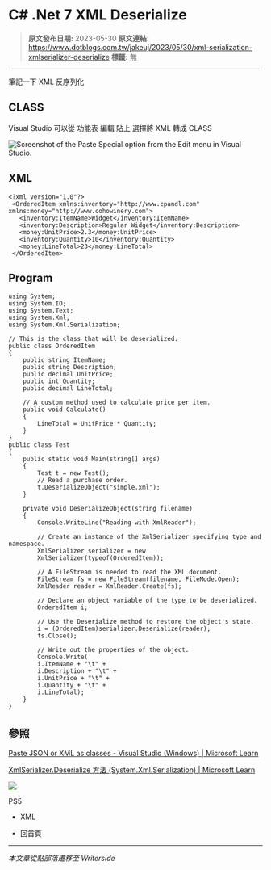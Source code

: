 # C# .Net 7 XML Deserialize

> **原文發布日期:** 2023-05-30
> **原文連結:** https://www.dotblogs.com.tw/jakeuj/2023/05/30/xml-serialization-xmlserializer-deserialize
> **標籤:** 無

---

筆記一下 XML 反序列化

## CLASS

Visual Studio 可以從 功能表 編輯 貼上 選擇將 XML 轉成 CLASS

![Screenshot of the Paste Special option from the Edit menu in Visual Studio.](https://learn.microsoft.com/en-us/visualstudio/ide/reference/media/paste-json-xml-class-sml.png?view=vs-2022)

## XML

```
<?xml version="1.0"?>
 <OrderedItem xmlns:inventory="http://www.cpandl.com" xmlns:money="http://www.cohowinery.com">
   <inventory:ItemName>Widget</inventory:ItemName>
   <inventory:Description>Regular Widget</inventory:Description>
   <money:UnitPrice>2.3</money:UnitPrice>
   <inventory:Quantity>10</inventory:Quantity>
   <money:LineTotal>23</money:LineTotal>
 </OrderedItem>
```

## Program

```
using System;
using System.IO;
using System.Text;
using System.Xml;
using System.Xml.Serialization;

// This is the class that will be deserialized.
public class OrderedItem
{
    public string ItemName;
    public string Description;
    public decimal UnitPrice;
    public int Quantity;
    public decimal LineTotal;

    // A custom method used to calculate price per item.
    public void Calculate()
    {
        LineTotal = UnitPrice * Quantity;
    }
}
public class Test
{
    public static void Main(string[] args)
    {
        Test t = new Test();
        // Read a purchase order.
        t.DeserializeObject("simple.xml");
    }

    private void DeserializeObject(string filename)
    {
        Console.WriteLine("Reading with XmlReader");

        // Create an instance of the XmlSerializer specifying type and namespace.
        XmlSerializer serializer = new
        XmlSerializer(typeof(OrderedItem));

        // A FileStream is needed to read the XML document.
        FileStream fs = new FileStream(filename, FileMode.Open);
        XmlReader reader = XmlReader.Create(fs);

        // Declare an object variable of the type to be deserialized.
        OrderedItem i;

        // Use the Deserialize method to restore the object's state.
        i = (OrderedItem)serializer.Deserialize(reader);
        fs.Close();

        // Write out the properties of the object.
        Console.Write(
        i.ItemName + "\t" +
        i.Description + "\t" +
        i.UnitPrice + "\t" +
        i.Quantity + "\t" +
        i.LineTotal);
    }
}
```

## 參照

[Paste JSON or XML as classes - Visual Studio (Windows) | Microsoft Learn](https://learn.microsoft.com/en-us/visualstudio/ide/reference/paste-json-xml?view=vs-2022#xml)

[XmlSerializer.Deserialize 方法 (System.Xml.Serialization) | Microsoft Learn](https://learn.microsoft.com/zh-tw/dotnet/api/system.xml.serialization.xmlserializer.deserialize?view=net-8.0#system-xml-serialization-xmlserializer-deserialize(system-xml-xmlreader))

![](https://card.psnprofiles.com/1/jakeuj.png)

PS5

* XML

* 回首頁

---

*本文章從點部落遷移至 Writerside*
